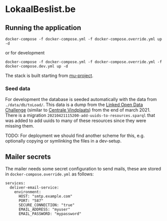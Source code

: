 # LokaalBeslist.be

## Running the application

```shell
docker-compose -f docker-compose.yml -f docker-compose.override.yml up -d
```

or for development

```shell
docker-compose -f docker-compose.yml -f docker-compose.override.yml -f docker-compose.dev.yml up -d
```

The stack is built starting from [mu-project](https://github.com/mu-semtech/mu-project).

### Seed data

For development the database is seeded automatically with the data from `./data/db/toLoad/`. This data is a dump from the [Linked Open Data Challenge](https://openbelgium-2021.lblod.info/sparql) (similar to [Centrale Vindplaats](https://centrale-vindplaats.lblod.info/sparql)) from the end of march 2021. There is a migration `20210421115200-add-uuids-to-resources.sparql` that was added to add uuids to many of these resources since they were missing them.

TODO: For deployment we should find another scheme for this, e.g. optionally copying or symlinking the files in a dev-setup.

## Mailer secrets

The mailer needs some secret configuration to send mails, these are stored in
`docker-compose.override.yml` as follows:

```
services:
  deliver-email-service:
    environment:
      HOST: "smtp.example.com"
      PORT: "587"
      SECURE_CONNECTION: "true"
      EMAIL_ADDRESS: "myuser"
      EMAIL_PASSWORD: "mypassword"
```
